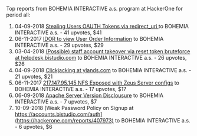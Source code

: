 Top reports from BOHEMIA INTERACTIVE a.s. program at HackerOne for period all:

1. 04-09-2018 [Stealing Users OAUTH Tokens via redirect_uri ](https://hackerone.com/reports/405100) to BOHEMIA INTERACTIVE a.s. - 41 upvotes, $41
2. 06-11-2017 [IDOR to view User Order Information](https://hackerone.com/reports/287789) to BOHEMIA INTERACTIVE a.s. - 29 upvotes, $29
3. 03-04-2018 [(Possible) staff account takeover via reset token bruteforce at helpdesk.bistudio.com](https://hackerone.com/reports/332632) to BOHEMIA INTERACTIVE a.s. - 26 upvotes, $26
4. 04-09-2018 [Clickjacking at ylands.com](https://hackerone.com/reports/405342) to BOHEMIA INTERACTIVE a.s. - 21 upvotes, $21
5. 06-11-2017 [217.147.95.145 NFS Exposed with Zeus Server configs](https://hackerone.com/reports/287837) to BOHEMIA INTERACTIVE a.s. - 17 upvotes, $17
6. 06-09-2018 [Apache Server Version Disclousure](https://hackerone.com/reports/406388) to BOHEMIA INTERACTIVE a.s. - 7 upvotes, $7
7. 10-09-2018 [Weak Password Policy on Signup at https://accounts.bistudio.com/auth](https://hackerone.com/reports/407973) to BOHEMIA INTERACTIVE a.s. - 6 upvotes, $6
